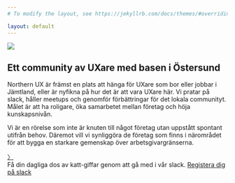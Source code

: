 ```yaml
---
# To modify the layout, see https://jekyllrb.com/docs/themes/#overriding-theme-defaults

layout: default
---
```

<section class="section section--content">
  <div class="inner description">
    <img class="logo" src="{{ '/assets/images/logo.png' | prepend: site.baseurl | prepend: site.url }}">
    <h1 class="description_headline">Ett community av UXare med basen i Östersund</h1>
    <p class="description_text">Northern UX är främst en plats att hänga för UXare som bor eller jobbar i Jämtland, eller är nyfikna på hur det är att vara UXare här. Vi pratar på slack, håller meetups och genomför förbättringar för det lokala communityt. Målet är att ha roligare, öka samarbetet mellan företag och höja kunskapsnivån.</p>
    <p class="description_text">Vi är en rörelse som inte är knuten till något företag utan uppstått spontant utifrån behov. Däremot vill vi synliggöra de företag som finns i närområdet för att bygga en starkare gemenskap över arbetsgivargränserna.</p>
    <div class="scroll_indicator_wrapper"><a class="scroll_indicator_symbol" href="#cta">〉</a></div>
  </div>
</section>
<section id="cta" class="section section--cta">
  <div class="inner cta-wrapper">
    <div class="cta_divider"></div>
    <div class="cta">
      Få din dagliga dos av katt-giffar genom att gå med i vår&nbsp;slack.
      <a class="cta_button cta_button--secondary" href="">Registera dig på slack</a>
    </div>
  </div>
</section>

